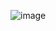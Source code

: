 
![image](https://user-images.githubusercontent.com/69143434/144710071-4d24bdd8-bd55-4313-88dd-dc9d44b17bde.png)
